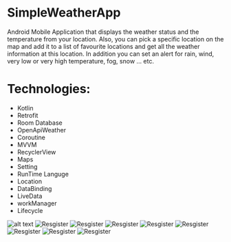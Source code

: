 # SimpleWeatherApp
 Android Mobile Application that displays the weather status and the temperature from your location. Also, you can pick a specific location on the map and add it to a list of favourite locations and get all the weather information at this location. In addition you can set an alert for rain, wind, very low or very high temperature, fog, snow … etc.

# Technologies:

- Kotlin
- Retrofit
- Room Database
- OpenApiWeather
- Coroutine
- MVVM
- RecyclerView
- Maps
- Setting
- RunTime Languge
- Location
- DataBinding
- LiveData
- workManager
- Lifecycle


![alt text](https://github.com/am3712/SimpleWeatherApp/blob/master/screenshots/0.png?raw=true)
![Resgister](https://github.com/am3712/SimpleWeatherApp/blob/master/screenshots/1.png?raw=true)
![Resgister](https://github.com/am3712/SimpleWeatherApp/blob/master/screenshots/2.png?raw=true)
![Resgister](https://github.com/am3712/SimpleWeatherApp/blob/master/screenshots/3.png?raw=true)
![Resgister](https://github.com/am3712/SimpleWeatherApp/blob/master/screenshots/4.png?raw=true)
![Resgister](https://github.com/am3712/SimpleWeatherApp/blob/master/screenshots/5.png?raw=true)
![Resgister](https://github.com/am3712/SimpleWeatherApp/blob/master/screenshots/6.png?raw=true)
![Resgister](https://github.com/am3712/SimpleWeatherApp/blob/master/screenshots/7.png?raw=true)
![Resgister](https://github.com/am3712/SimpleWeatherApp/blob/master/screenshots/8.png?raw=true)
